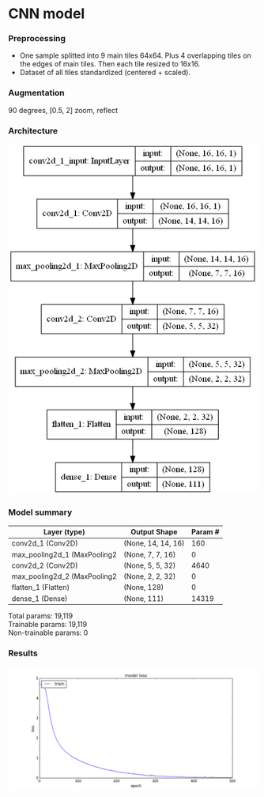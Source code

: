# CNN model
### Preprocessing
* One sample splitted into 9 main tiles 64x64. Plus 4 overlapping
  tiles on the edges of main tiles. Then each tile resized to 16x16.
* Dataset of all tiles standardized (centered + scaled).
### Augmentation
90 degrees, [0.5, 2] zoom, reflect
### Architecture
![Architecture](architecture.png)
### Model summary

Layer (type)                 | Output Shape           |   Param #   
-----------------------------|------------------------|-------------
conv2d_1 (Conv2D)            | (None, 14, 14, 16)     |   160       
max_pooling2d_1 (MaxPooling2 | (None, 7, 7, 16)       |   0         
conv2d_2 (Conv2D)            | (None, 5, 5, 32)       |   4640      
max_pooling2d_2 (MaxPooling2 | (None, 2, 2, 32)       |   0         
flatten_1 (Flatten)          | (None, 128)            |   0         
dense_1 (Dense)              | (None, 111)            |   14319     

Total params: 19,119  
Trainable params: 19,119  
Non-trainable params: 0  

### Results
![Loss plot](loss.png)
